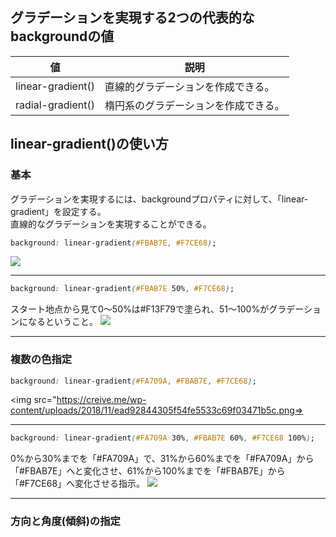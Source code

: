 ## グラデーションを実現する2つの代表的なbackgroundの値
|値|説明|
|-|-|
|linear-gradient()|直線的グラデーションを作成できる。|
|radial-gradient()|楕円系のグラデーションを作成できる。|

## linear-gradient()の使い方
### 基本
グラデーションを実現するには、backgroundプロパティに対して、「linear-gradient」を設定する。<br>
直線的なグラデーションを実現することができる。
```css
background: linear-gradient(#FBAB7E, #F7CE68);
```
<img src="https://creive.me/wp-content/uploads/2018/11/3e296a8a31238f72a8c73342f7261ae5.png">

---

```css
background: linear-gradient(#FBAB7E 50%, #F7CE68);
```
スタート地点から見て0〜50%は#F13F79で塗られ、51〜100%がグラデーションになるということ。
<img src="https://creive.me/wp-content/uploads/2018/11/a0fc8af6afb91fb14522f49d6331cda3.png">

---

### 複数の色指定
```css
background: linear-gradient(#FA709A, #FBAB7E, #F7CE68);
```
<img src="https://creive.me/wp-content/uploads/2018/11/ead92844305f54fe5533c69f03471b5c.png=>
          
---

```css
background: linear-gradient(#FA709A 30%, #FBAB7E 60%, #F7CE68 100%);
```
0%から30%までを「#FA709A」で、31%から60%までを「#FA709A」から「#FBAB7E」へと変化させ、61%から100%までを「#FBAB7E」から「#F7CE68」へ変化させる指示。
<img src="https://creive.me/wp-content/uploads/2018/11/b9ad2c0acf311d47fa5a51e0d66ec799.png">

---

### 方向と角度(傾斜)の指定
